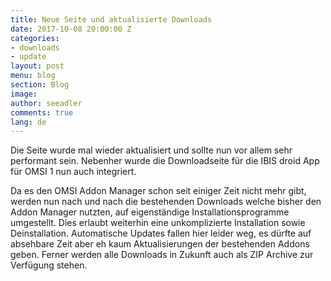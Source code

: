 ```yaml
---
title: Neue Seite und aktualisierte Downloads
date: 2017-10-08 20:00:00 Z
categories:
- downloads
- update
layout: post
menu: blog
section: Blog
image:
author: seeadler
comments: true
lang: de
---
```


Die Seite wurde mal wieder aktualisiert und sollte nun vor allem sehr performant sein. Nebenher wurde die Downloadseite für die IBIS droid App für OMSI 1 nun auch integriert.

Da es den OMSI Addon Manager schon seit einiger Zeit nicht mehr gibt, werden nun nach und nach die bestehenden Downloads welche  bisher den Addon Manager nutzten, auf eigenständige Installationsprogramme umgestellt. Dies erlaubt weiterhin eine unkomplizierte Installation sowie Deinstallation. Automatische Updates fallen hier leider weg, es dürfte auf absehbare Zeit aber eh kaum Aktualisierungen der bestehenden Addons geben. Ferner werden alle Downloads in Zukunft auch als ZIP Archive zur Verfügung stehen.
